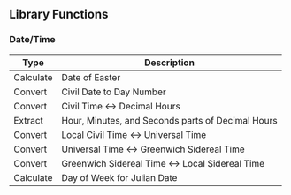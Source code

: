 
## Library Functions

### Date/Time

Type | Description
-----|------------
Calculate | Date of Easter
Convert | Civil Date to Day Number
Convert | Civil Time <-> Decimal Hours
Extract | Hour, Minutes, and Seconds parts of Decimal Hours
Convert | Local Civil Time <-> Universal Time
Convert | Universal Time <-> Greenwich Sidereal Time
Convert | Greenwich Sidereal Time <-> Local Sidereal Time
Calculate | Day of Week for Julian Date
